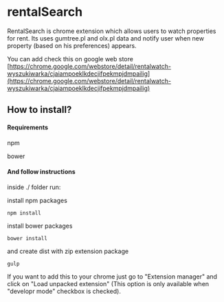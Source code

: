 # rentalSearch

RentalSearch is chrome extension which allows users to watch properties for rent. Its uses gumtree.pl and olx.pl data and notify user when new property (based on his preferences) appears. 

You can add check this on google web store [https://chrome.google.com/webstore/detail/rentalwatch-wyszukiwarka/cjaiampoeklkdecjifpekmpjdmpailig](https://chrome.google.com/webstore/detail/rentalwatch-wyszukiwarka/cjaiampoeklkdecjifpekmpjdmpailig)

## How to install?

#### Requirements
npm

bower

#### And follow instructions

inside ./ folder run:

install npm packages

    npm install

install bower packages

    bower install

and create dist with zip extension package

    gulp
  
If you want to add this to your chrome just go to "Extension manager" and click on "Load unpacked extension" (This option is only available when "developr mode" checkbox is checked).
